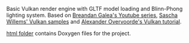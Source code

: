 Basic Vulkan render engine with GLTF model loading and Blinn-Phong lighting system. Based on [Breandan Galea's Youtube series](https://www.youtube.com/watch?v=Y9U9IE0gVHA&list=PL8327DO66nu9qYVKLDmdLW_84-yE4auCR&ab_channel=BrendanGalea), [Sascha Willems' Vulkan samples](https://github.com/SaschaWillems/Vulkan) and [Alexander Overvoorde's Vulkan tutorial](https://vulkan-tutorial.com/).

[html folder](https://github.com/akilic9/restir-vulkan/tree/main/html) contains Doxygen files for the project.

